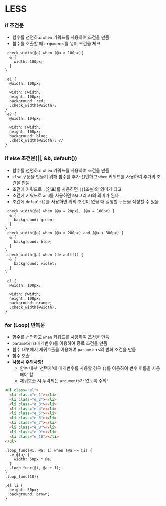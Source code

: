 # LESS

### if 조건문
- 함수를 선언하고 `when` 키워드를 사용하여 조건을 만듬
- 함수를 호출할 때 `arguments`를 넣어 조건을 체크
```less
.check_width(@a) when (@a > 100px){
  & {
    width: 100px;
  }
}

.e1 {
  @width: 100px;
  
  width: @width;
  height: 100px;
  background: red;
  .check_width(@width);
}
.e2 {
  @width: 104px;
  
  width: @width;
  height: 100px;
  background: blue;
  .check_width(@width); // 
}
```

### if else 조건문(||, &&, default())
- 함수를 선언하고 `when` 키워드를 사용하여 조건을 만듬
- `else` 구문을 만들기 위해 함수를 추가 선언하고 `when` 키워드를 사용하여 추가의 조건을 만듬
- 조건에 키워드로 `,`(쉼표)를 사용하면 `||`(또는)의 의미가 되고
- 조건에 키워드로 `and`를 사용하면 `&&`(그리고)의 의미가 된다
- 조건에 `default()`를 사용하면 위의 조건이 없을 때 실행할 구문을 작성할 수 있음
```less
.check_width(@a) when (@a = 20px), (@a = 100px) {
  & {
    background: green;
  }
}
.check_width(@a) when (@a > 200px) and (@a < 300px) {
  & {
    background: blue;
  }
}
.check_width(@a) when (default()) {
  & {
    background: violet;
  }
}

.e1 {
  @width: 100px;

  width: @width;
  height: 100px;
  background: orange;
  .check_width(@width);
}
```

### for (Loop) 반복문
- 함수를 선언하고 `when` 키워드를 사용하여 조건을 만듬
- `parameters`(매개변수)를 이용하여 종료 조건을 만듬
- 함수 내부에서 재귀호출을 이용해여 `parameters`의 변화 조건을 만듬
- 함수 호출
- __사용시 주의사항!__
  - 함수 내부 '선택자'에 매개변수를 사용할 경우 `{}`를 이용하여 변수 이름을 사용해야 함
  - 재귀호출 시 누락되는 `arguments`가 없도록 주의!
```html
<ul class="el">
  <li class="e_1"></li>
  <li class="e_2"></li>
  <li class="e_3"></li>
  <li class="e_4"></li>
  <li class="e_5"></li>
  <li class="e_6"></li>
  <li class="e_7"></li>
  <li class="e_8"></li>
  <li class="e_9"></li>
  <li class="e_10"></li>
</ul>
```
```less
.loop_func(@i, @a: 1) when (@a <= @i) {
  .e_@{a} {
    width: 50px * @a;
  }
  .loop_func(@i, @a + 1);
}
.loop_func(10);

.el li {
  height: 50px;
  background: brown;
}
```
